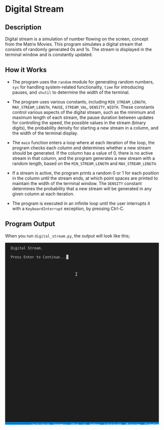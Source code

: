 # Digital Stream

## Description

Digital stream is a simulation of number flowing on the screen, concept from the Matrix Movies. This program simulates a digital stream that consists of randomly generated 0s and 1s. The stream is displayed in the terminal window and is constantly updated.

## How it Works

- The program uses the `random` module for generating random numbers, `sys` for handling system-related functionality, `time` for introducing pauses, and `shutil` to determine the width of the terminal.

- The program uses various constants, including `MIN_STREAM_LENGTH`, `MAX_STREAM_LENGTH`, `PAUSE`, `STREAM_VAL`, `DENSITY`, `WIDTH`. These constants control various aspects of the digital stream, such as the minimum and maximum length of each stream, the pause duration between updates for controlling the speed, the possible values in the stream (binary digits), the probability density for starting a new stream in a column, and the width of the terminal display.

- The `main` function enters a loop where at each iteration of the loop, the program checks each column and determines whether a new stream should be generated. If the column has a value of 0, there is no active stream in that column, and the program generates a new stream with a random length, based on the `MIN_STREAM_LENGTH` and `MAX_STREAM_LENGTH`.

- If a stream is active, the program prints a random 0 or 1 for each position in the column until the stream ends, at which point spaces are printed to maintain the width of the terminal window. The `DENSITY` constant determines the probability that a new stream will be generated in any given column at each iteration. 

- The program is executed in an infinite loop until the user interrupts it with a `KeyboardInterrupt` exception, by pressing Ctrl-C.

## Program Output

When you run `digital_stream.py`, the output will look like this;

![Digital Timer Results](output/stream-results.gif)